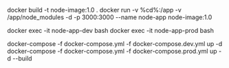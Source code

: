 docker build -t node-image:1.0 . 
docker run -v %cd%:/app -v /app/node_modules -d -p 3000:3000 --name node-app node-image:1.0


docker exec -it node-app-dev bash
docker exec -it node-app-prod bash

docker-compose -f docker-compose.yml -f docker-compose.dev.yml up -d 
docker-compose -f docker-compose.yml -f docker-compose.prod.yml up -d --build
